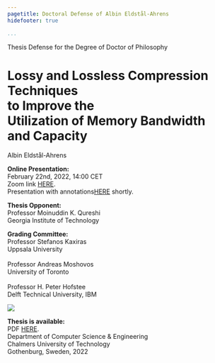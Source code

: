 ```yaml
---
pagetitle: Doctoral Defense of Albin Eldstål-Ahrens
hidefooter: true

...
```


<div class="thesis">

<p class="head">
  Thesis Defense for the Degree of Doctor of Philosophy
</p>

<h1>
Lossy and Lossless Compression Techniques<br />
to Improve the<br />
Utilization of Memory Bandwidth and Capacity
</h1>

<p class="author">
Albin Eldstål-Ahrens
</p>

<p>
<b>Online Presentation:</b><br />
February 22nd, 2022, 14:00 CET<br />
Zoom link <a href="https://research.chalmers.se/en/publication/528343">HERE</a>.<br />
Presentation with annotations<a href="phd_handout.pdf">HERE</a> shortly.
</p>

<p>
<b>Thesis Opponent:</b><br />
Professor Moinuddin K. Qureshi<br />
Georgia Institute of Technology
</p>

<p>
<b>Grading Committee:</b><br />
Professor Stefanos Kaxiras<br />
Uppsala University<br />
<br />
Professor Andreas Moshovos<br />
University of Toronto<br />
<br />
Professor H. Peter Hofstee<br />
Delft Technical University, IBM
</p>

<img src="../chalmers.png" />

<p>
<b>Thesis is available:</b><br />
PDF <a href="https://research.chalmers.se/en/publication/528343">HERE</a>.<br />
Department of Computer Science & Engineering<br />
Chalmers University of Technology<br />
Gothenburg, Sweden, 2022
</p>

</div>
